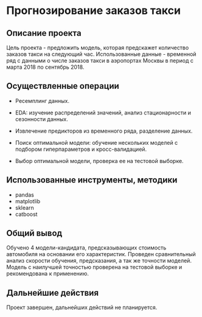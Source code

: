 # Прогнозирование заказов такси

## Описание проекта

Цель проекта - предложить модель, которая предскажет количество заказов такси на следующий час. Использованные данные - временной ряд с данными о числе заказов такси в аэропортах Москвы в период с марта 2018 по сентябрь 2018.

## Осуществленные операции

* Ресемплинг данных.

* EDA: изучение распределений значений, анализ стационарности и сезонности данных.

* Извлечение предикторов из временного ряда, разделение данных.

* Поиск оптимальной модели: обучение нескольких моделей с подбором гиперпараметров и кросс-валидацией.

* Выбор оптимальной модели, проверка ее на тестовой выборке.

## Использованные инструменты, методики

* pandas
* matplotlib
* sklearn
* catboost

## Общий вывод

Обучено 4 модели-кандидата, предсказывающих стоимость автомобиля на основании его характеристик. Проведен сравнительный анализ скорости обучения, предсказания, а так же точности моделей. Модель с наилучшей точностью проверена на тестовой выборке и рекомендована к применению.

## Дальнейшие действия

Проект завершен, дальнейших действий не планируется.
